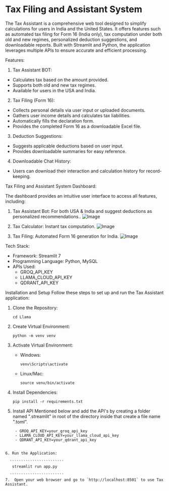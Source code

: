 # Tax Filing and Assistant System #

The Tax Assistant is a comprehensive web tool designed to simplify calculations for users in India and the United States. It offers features such as automated tax filing for Form 16 (India only), tax computation under both old and new regimes, personalized deduction suggestions, and downloadable reports. Built with Streamlit and Python, the application leverages multiple APIs to ensure accurate and efficient processing.

Features:

1. Tax Assistant BOT:

* Calculates tax based on the amount provided.
* Supports both old and new tax regimes.
* Available for users in the USA and India.

2. Tax Filing (Form 16):

* Collects personal details via user input or uploaded documents.
* Gathers user income details and calculates tax liabilities.
* Automatically fills the declaration form.
* Provides the completed Form 16 as a downloadable Excel file.

3. Deduction Suggestions:

* Suggests applicable deductions based on user input.
* Provides downloadable summaries for easy reference.

4. Downloadable Chat History:

* Users can download their interaction and calculation history for record-keeping.


Tax Filing and Assistant System Dashboard:

The dashboard provides an intuitive user interface to access all features, including:

1. Tax Assistant Bot: For both USA & India and suggest deductions as personalized recommendations..
![Image](https://github.com/user-attachments/assets/87852ad2-2d28-4a70-a8d4-4032974e1f9d)

2. Tax Calculator: Instant tax computation.
![Image](https://github.com/user-attachments/assets/c55ea186-5e5f-4fab-a27d-04447cf11fe2)

3. Tax Filing: Automated Form 16 generation for India.
![Image](https://github.com/user-attachments/assets/bcf7066d-5d0c-476e-a8f3-fbdd7cd5dd6c)


Tech Stack:

* Framework: Streamlit 7
* Programming Language: Python, MySQL
* APIs Used:
    - GROQ_API_KEY
    - LLAMA_CLOUD_API_KEY
    - QDRANT_API_KEY

Installation and Setup
Follow these steps to set up and run the Tax Assistant application:

1. Clone the Repository:
    ``````````
    cd Llama

    ``````````
2. Create Virtual Environment:
    ````````````````````
    python -m venv venv

    ````````````````````
3. Activate Virtual Environment:
    - Windows:
       ``````````````````````
       venv\Scripts\activate

       ``````````````````````
    - Linux/Mac:
       `````````````````````````
       source venv/bin/activate
    
       `````````````````````````
4. Install Dependencies:
    `````````````````````````````````
    pip install -r requirements.txt

    `````````````````````````````````
5. Install API Mentioned below and add the API's by creating a folder named ".streamlit" in root of the directory inside that create a file name
 ".toml".

   ```````````````````````````````````````````````````
    - GROQ_API_KEY=your_groq_api_key
    - LLAMA_CLOUD_API_KEY=your_llama_cloud_api_key
    - QDRANT_API_KEY=your_qdrant_api_key

 ```````````````````````````````````````````````````````

6. Run the Application:

   ````````````````````````
    streamlit run app.py

   ````````````````````````
7.  Open your web browser and go to `http://localhost:8501` to use Tax Assistant.

